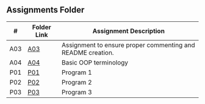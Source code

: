 ##  Assignments Folder

|   #   | Folder Link | Assignment Description |
| :---: | ----------- | ---------------------- |
|   A03   | [A03](https://github.com/RicardoCesarRios/2143-OOP-Rios/tree/main/Assignments/A03)           |     Assignment to ensure proper commenting and README creation.                  |
| A04 | [A04](https://github.com/RicardoCesarRios/2143-OOP-Rios/tree/main/Assignments/OOP_Primer) | Basic OOP terminology |
| P01 | [P01](https://github.com/RicardoCesarRios/2143-OOP-Rios/tree/main/Assignments/P01) | Program 1 |
| P02 | [P02](https://github.com/RicardoCesarRios/2143-OOP-Rios/tree/main/Assignments/P02) | Program 2 |
| P03 | [P03](https://github.com/RicardoCesarRios/2143-OOP-Rios/tree/main/Assignments/P03) | Program 3 |
